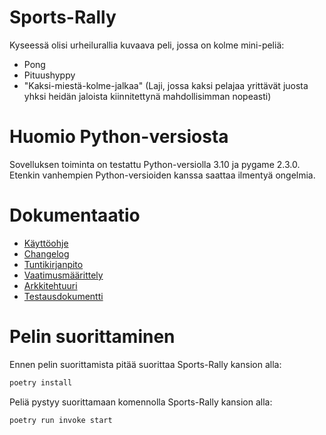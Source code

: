 # Sports-Rally

Kyseessä olisi urheilurallia kuvaava peli, jossa on kolme mini-peliä:
* Pong
* Pituushyppy
* "Kaksi-miestä-kolme-jalkaa" (Laji, jossa kaksi pelajaa yrittävät juosta yhksi heidän jaloista kiinnitettynä mahdollisimman nopeasti)

# Huomio Python-versiosta

Sovelluksen toiminta on testattu Python-versiolla 3.10 ja pygame 2.3.0. Etenkin vanhempien Python-versioiden kanssa saattaa ilmentyä ongelmia.

# Dokumentaatio
- [Käyttöohje](dokumentaatio/kayttoohje.md)
- [Changelog](dokumentaatio/changelog.md)
- [Tuntikirjanpito](dokumentaatio/tuntikirjanpito.md)
- [Vaatimusmäärittely](dokumentaatio/vaatimusmaarittely.md)
- [Arkkitehtuuri](dokumentaatio/arkkitehtuuri.md)
- [Testausdokumentti](dokumentaatio/testaus.md)

# Pelin suorittaminen 
Ennen pelin suorittamista pitää suorittaa Sports-Rally kansion alla:
```bash
poetry install
```
Peliä pystyy suorittamaan komennolla Sports-Rally kansion alla:
```bash
poetry run invoke start
```
